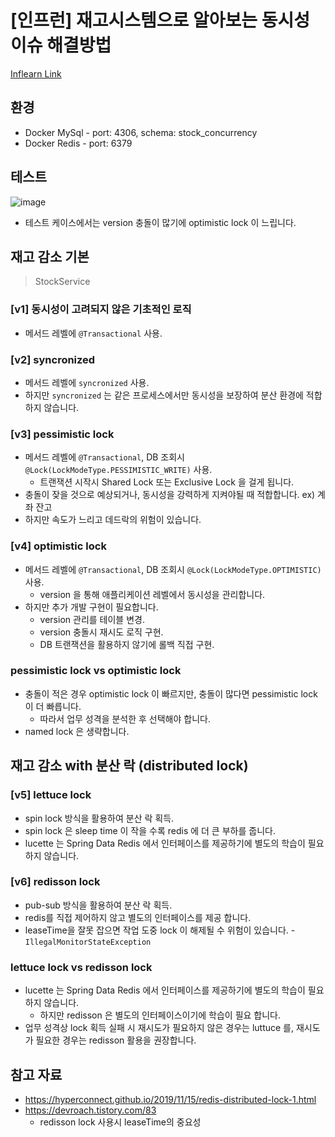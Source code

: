 

# [인프런] 재고시스템으로 알아보는 동시성이슈 해결방법

[Inflearn Link](https://www.inflearn.com/course/%EB%8F%99%EC%8B%9C%EC%84%B1%EC%9D%B4%EC%8A%88-%EC%9E%AC%EA%B3%A0%EC%8B%9C%EC%8A%A4%ED%85%9C)

## 환경

- Docker MySql - port: 4306, schema: stock_concurrency
- Docker Redis - port: 6379

## 테스트

![image](https://user-images.githubusercontent.com/55722186/185759295-1841e37c-9936-4c9b-a4b0-7ee3ea986a98.png)

- 테스트 케이스에서는 version 충돌이 많기에 optimistic lock 이 느립니다.

## 재고 감소 기본

> StockService

### [v1] 동시성이 고려되지 않은 기초적인 로직

- 메서드 레벨에 `@Transactional` 사용.

### [v2] syncronized

- 메서드 레벨에 `syncronized` 사용.
- 하지만 `syncronized` 는 같은 프로세스에서만 동시성을 보장하여 분산 환경에 적합하지 않습니다.

### [v3] pessimistic lock

- 메서드 레벨에 `@Transactional`, DB 조회시 `@Lock(LockModeType.PESSIMISTIC_WRITE)` 사용.
    - 트랜잭션 시작시 Shared Lock 또는 Exclusive Lock 을 걸게 됩니다.
- 충돌이 잦을 것으로 예상되거나, 동시성을 강력하게 지켜야될 때 적합합니다. ex) 계좌 잔고
- 하지만 속도가 느리고 데드락의 위험이 있습니다.

### [v4] optimistic lock

- 메서드 레벨에 `@Transactional`, DB 조회시 `@Lock(LockModeType.OPTIMISTIC)` 사용.
    - version 을 통해 애플리케이션 레벨에서 동시성을 관리합니다.
- 하지만 추가 개발 구현이 필요합니다.
    - version 관리를 테이블 변경.
    - version 충돌시 재시도 로직 구현.
    - DB 트랜잭션을 활용하지 않기에 롤백 직접 구현.

### pessimistic lock vs optimistic lock

- 충돌이 적은 경우 optimistic lock 이 빠르지만, 충돌이 많다면 pessimistic lock 이 더 빠릅니다.
    - 따라서 업무 성격을 분석한 후 선택해야 합니다.
- named lock 은 생략합니다.

## 재고 감소 with 분산 락 (distributed lock)

### [v5] lettuce lock

- spin lock 방식을 활용하여 분산 락 획득.
- spin lock 은 sleep time 이 작을 수록 redis 에 더 큰 부하를 줍니다.
- lucette 는 Spring Data Redis 에서 인터페이스를 제공하기에 별도의 학습이 필요하지 않습니다.

### [v6] redisson lock

- pub-sub 방식을 활용하여 분산 락 획득.
- redis를 직접 제어하지 않고 별도의 인터페이스를 제공 합니다.
- leaseTime을 잘못 잡으면 작업 도중 lock 이 해제될 수 위험이 있습니다. - `IllegalMonitorStateException`

### lettuce lock vs redisson lock

- lucette 는 Spring Data Redis 에서 인터페이스를 제공하기에 별도의 학습이 필요하지 않습니다.
    - 하지만 redisson 은 별도의 인터페이스이기에 학습이 필요 합니다.
- 업무 성격상 lock 획득 실패 시 재시도가 필요하지 않은 경우는 luttuce 를, 재시도가 필요한 경우는 redisson 활용을 권장합니다.

## 참고 자료

- https://hyperconnect.github.io/2019/11/15/redis-distributed-lock-1.html
- https://devroach.tistory.com/83
    - redisson lock 사용시 leaseTime의 중요성 
